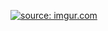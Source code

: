<a href="https://imgur.com/x164y1L"><img src="https://i.imgur.com/x164y1L.png" title="source: imgur.com" /></a>